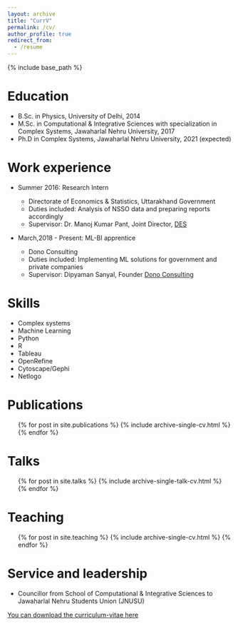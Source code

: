 ```yaml
---
layout: archive
title: "CurrV"
permalink: /cv/
author_profile: true
redirect_from:
  - /resume
---
```


{% include base_path %}

Education
======
* B.Sc. in Physics, University of Delhi, 2014
* M.Sc. in Computational & Integrative Sciences with specialization in Complex Systems, Jawaharlal Nehru University, 2017
* Ph.D in Complex Systems, Jawaharlal Nehru University, 2021 (expected)

Work experience
======
* Summer 2016: Research Intern
  * Directorate of Economics & Statistics, Uttarakhand Government
  * Duties included: Analysis of NSSO data and preparing reports accordingly
  * Supervisor: Dr. Manoj Kumar Pant, Joint Director, [DES](http://des.uk.gov.in/)

* March,2018 - Present: ML-BI apprentice
  * Dono Consulting
  * Duties included: Implementing ML solutions for government and private companies
  * Supervisor: Dipyaman Sanyal, Founder [Dono Consulting](http://www.dono.in/)
  
Skills
======
* Complex systems
* Machine Learning
* Python
* R
* Tableau
* OpenRefine
* Cytoscape/Gephi
* Netlogo

Publications
======
  <ul>{% for post in site.publications %}
    {% include archive-single-cv.html %}
  {% endfor %}</ul>
  
Talks
======
  <ul>{% for post in site.talks %}
    {% include archive-single-talk-cv.html %}
  {% endfor %}</ul>
  
Teaching
======
  <ul>{% for post in site.teaching %}
    {% include archive-single-cv.html %}
  {% endfor %}</ul>
  
Service and leadership
======
* Councillor from School of Computational & Integrative Sciences to Jawaharlal Nehru Students Union (JNUSU)

[You can download the curriculum-vitae here](https://drive.google.com/file/d/1JT-UtahAQIGnp-M2FWzzWVb2Tg0Uz-c1/view?usp=sharing)
